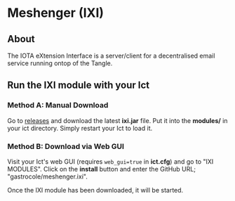 # Meshenger (IXI)

## About

The IOTA eXtension Interface is a server/client for a decentralised email service running ontop of the Tangle.

## Run the IXI module with your Ict

### Method A: Manual Download

Go to [releases](../../releases) and download the latest **ixi.jar** file. Put it into the **modules/**
in your ict directory. Simply restart your Ict to load it.

### Method B: Download via Web GUI

Visit your Ict's web GUI (requires `web_gui=true` in **ict.cfg**) and go to "IXI MODULES". Click on the
**install** button and enter the GitHub URL; "gastrocole/meshenger.ixi".

Once the IXI module has been downloaded, it will be started.

